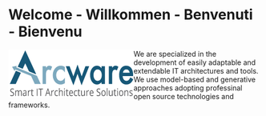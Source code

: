 # Welcome - Willkommen - Benvenuti - Bienvenu
<a href="https://arcware.io/">
  <img alt="Arcware - Smart IT Architecture Solutions" align="left" src="profile/Arcware-logo.png">
</a>
We are specialized in the development of easily adaptable and extendable IT architectures and tools. We use model-based and generative approaches adopting professinal open source technologies and frameworks.

